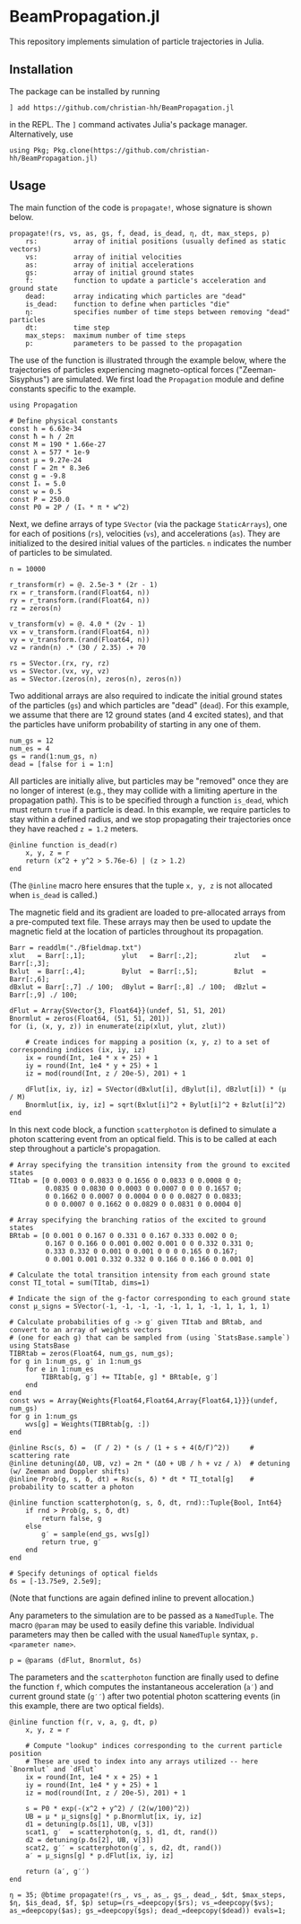 # BeamPropagation.jl
This repository implements simulation of particle trajectories in Julia.

## Installation
The package can be installed by running
```
] add https://github.com/christian-hh/BeamPropagation.jl
```
in the REPL. The `]` command activates Julia's package manager. Alternatively, use
```
using Pkg; Pkg.clone(https://github.com/christian-hh/BeamPropagation.jl)
```

## Usage
The main function of the code is `propagate!`, whose signature is shown below.
```
propagate!(rs, vs, as, gs, f, dead, is_dead, η, dt, max_steps, p)
    rs:         array of initial positions (usually defined as static vectors)
    vs:         array of initial velocities
    as:         array of initial accelerations
    gs:         array of initial ground states
    f:          function to update a particle's acceleration and ground state
    dead:       array indicating which particles are "dead"
    is_dead:    function to define when particles "die"
    η:          specifies number of time steps between removing "dead" particles
    dt:         time step
    max_steps:  maximum number of time steps
    p:          parameters to be passed to the propagation
```

The use of the function is illustrated through the example below, where the trajectories of particles experiencing magneto-optical forces ("Zeeman-Sisyphus") are simulated. We first load the `Propagation` module and define constants specific to the example.
```
using Propagation

# Define physical constants
const h = 6.63e-34
const ħ = h / 2π
const M = 190 * 1.66e-27
const λ = 577 * 1e-9
const μ = 9.27e-24
const Γ = 2π * 8.3e6
const g = -9.8
const Iₛ = 5.0
const w = 0.5
const P = 250.0
const P0 = 2P / (Iₛ * π * w^2)
```

Next, we define arrays of type `SVector` (via the package `StaticArrays`), one for each of positions (`rs`), velocities (`vs`), and accelerations (`as`). They are initialized to the desired initial values of the particles. `n` indicates the number of particles to be simulated.
```
n = 10000

r_transform(r) = @. 2.5e-3 * (2r - 1)
rx = r_transform.(rand(Float64, n))
ry = r_transform.(rand(Float64, n))
rz = zeros(n)

v_transform(v) = @. 4.0 * (2v - 1)
vx = v_transform.(rand(Float64, n))
vy = v_transform.(rand(Float64, n))
vz = randn(n) .* (30 / 2.35) .+ 70

rs = SVector.(rx, ry, rz)
vs = SVector.(vx, vy, vz)
as = SVector.(zeros(n), zeros(n), zeros(n))
```

Two additional arrays are also required to indicate the initial ground states of the particles (`gs`) and which particles are "dead" (`dead`). For this example, we assume that there are 12 ground states (and 4 excited states), and that the particles have uniform probability of starting in any one of them.
```
num_gs = 12
num_es = 4
gs = rand(1:num_gs, n)
dead = [false for i = 1:n]
```

All particles are initially alive, but particles may be "removed" once they are no longer of interest (e.g., they may collide with a limiting aperture in the propagation path). This is to be specified through a function `is_dead`, which must return `true` if a particle is dead. In this example, we require particles to stay within a defined radius, and we stop propagating their trajectories once they have reached `z = 1.2` meters.
```
@inline function is_dead(r)
    x, y, z = r
    return (x^2 + y^2 > 5.76e-6) | (z > 1.2)
end
```
(The `@inline` macro here ensures that the tuple `x, y, z` is not allocated when `is_dead` is called.)

The magnetic field and its gradient are loaded to pre-allocated arrays from a pre-computed text file. These arrays may then be used to update the magnetic field at the location of particles throughout its propagation.
```
Barr = readdlm("./Bfieldmap.txt")
xlut   = Barr[:,1];         ylut   = Barr[:,2];         zlut   = Barr[:,3];
Bxlut  = Barr[:,4];         Bylut  = Barr[:,5];         Bzlut  = Barr[:,6];
dBxlut = Barr[:,7] ./ 100;  dBylut = Barr[:,8] ./ 100;  dBzlut = Barr[:,9] ./ 100;

dFlut = Array{SVector{3, Float64}}(undef, 51, 51, 201)
Bnormlut = zeros(Float64, (51, 51, 201))
for (i, (x, y, z)) in enumerate(zip(xlut, ylut, zlut))

    # Create indices for mapping a position (x, y, z) to a set of corresponding indices (ix, iy, iz)
    ix = round(Int, 1e4 * x + 25) + 1
    iy = round(Int, 1e4 * y + 25) + 1
    iz = mod(round(Int, z / 20e-5), 201) + 1

    dFlut[ix, iy, iz] = SVector(dBxlut[i], dBylut[i], dBzlut[i]) * (μ / M)
    Bnormlut[ix, iy, iz] = sqrt(Bxlut[i]^2 + Bylut[i]^2 + Bzlut[i]^2)
end
```

In this next code block, a function `scatterphoton` is defined to simulate a photon scattering event from an optical field. This is to be called at each step throughout a particle's propagation.
```
# Array specifying the transition intensity from the ground to excited states
TItab = [0 0.0003 0 0.0833 0 0.1656 0 0.0833 0 0.0008 0 0;
         0.0835 0 0.0830 0 0.0003 0 0.0007 0 0 0 0.1657 0;
         0 0.1662 0 0.0007 0 0.0004 0 0 0 0.0827 0 0.0833;
         0 0 0.0007 0 0.1662 0 0.0829 0 0.0831 0 0.0004 0]

# Array specifying the branching ratios of the excited to ground states
BRtab = [0 0.001 0 0.167 0 0.331 0 0.167 0.333 0.002 0 0;
         0.167 0 0.166 0 0.001 0.002 0.001 0 0 0.332 0.331 0;
         0.333 0.332 0 0.001 0 0.001 0 0 0 0.165 0 0.167;
         0 0.001 0.001 0.332 0.332 0 0.166 0 0.166 0 0.001 0]

# Calculate the total transition intensity from each ground state
const TI_total = sum(TItab, dims=1)

# Indicate the sign of the g-factor corresponding to each ground state
const μ_signs = SVector(-1, -1, -1, -1, -1, 1, 1, -1, 1, 1, 1, 1)

# Calculate probabilities of g -> g′ given TItab and BRtab, and convert to an array of weights vectors
# (one for each g) that can be sampled from (using `StatsBase.sample`)
using StatsBase
TIBRtab = zeros(Float64, num_gs, num_gs);
for g in 1:num_gs, g′ in 1:num_gs
    for e in 1:num_es
        TIBRtab[g, g′] += TItab[e, g] * BRtab[e, g′]
    end
end
const wvs = Array{Weights{Float64,Float64,Array{Float64,1}}}(undef, num_gs)
for g in 1:num_gs
    wvs[g] = Weights(TIBRtab[g, :])
end

@inline Rsc(s, δ) =  (Γ / 2) * (s / (1 + s + 4(δ/Γ)^2))     # scattering rate
@inline detuning(Δ0, UB, vz) = 2π * (Δ0 + UB / h + vz / λ)  # detuning (w/ Zeeman and Doppler shifts)
@inline Prob(g, s, δ, dt) = Rsc(s, δ) * dt * TI_total[g]    # probability to scatter a photon

@inline function scatterphoton(g, s, δ, dt, rnd)::Tuple{Bool, Int64}
    if rnd > Prob(g, s, δ, dt)
        return false, g
    else
        g′ = sample(end_gs, wvs[g])
        return true, g′
    end
end

# Specify detunings of optical fields
δs = [-13.75e9, 2.5e9];
```
(Note that functions are again defined inline to prevent allocation.)

Any parameters to the simulation are to be passed as a `NamedTuple`. The macro `@param` may be used to easily define this variable. Individual parameters may then be called with the usual `NamedTuple` syntax, `p.<parameter name>`.
```
p = @params (dFlut, Bnormlut, δs)
```

The parameters and the `scatterphoton` function are finally used to define the function `f`, which computes the instantaneous acceleration (`a′`) and current ground state (`g′′`) after two potential photon scattering events (in this example, there are two optical fields).
```
@inline function f(r, v, a, g, dt, p)
    x, y, z = r

    # Compute "lookup" indices corresponding to the current particle position
    # These are used to index into any arrays utilized -- here `Bnormlut` and `dFlut`
    ix = round(Int, 1e4 * x + 25) + 1
    iy = round(Int, 1e4 * y + 25) + 1
    iz = mod(round(Int, z / 20e-5), 201) + 1

    s = P0 * exp(-(x^2 + y^2) / (2(w/100)^2))
    UB = μ * μ_signs[g] * p.Bnormlut[ix, iy, iz]
    d1 = detuning(p.δs[1], UB, v[3])
    scat1, g′  = scatterphoton(g, s, d1, dt, rand())
    d2 = detuning(p.δs[2], UB, v[3])
    scat2, g′′ = scatterphoton(g′, s, d2, dt, rand())
    a′ = μ_signs[g] * p.dFlut[ix, iy, iz]

    return (a′, g′′)
end
```


```
η = 35; @btime propagate!(rs_, vs_, as_, gs_, dead_, $dt, $max_steps, $η, $is_dead, $f, $p) setup=(rs_=deepcopy($rs); vs_=deepcopy($vs); as_=deepcopy($as); gs_=deepcopy($gs); dead_=deepcopy($dead)) evals=1;
```
